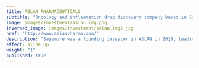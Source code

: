 ```yaml
---
title: ASLAN PHARMACEUTICALS
subtitle: "Oncology and inflammation drug discovery company based in Singapore, Taipei and Shanghai"
image: images/investment/aslan_img.png
inversed_image: images/investment/aslan_img2.jpg
href: "http://www.aslanpharma.com/"
description: "Sagamore was a founding investor in ASLAN in 2010, leading the Series A investment alongside its affiliate fund BV Healthcare.  The Series B financing was led by Shanghai-based Cenova Ventures with participation from Morningside Group and Taiwan-based XinChen Ventures."
effect: slide_up
weight: "1"
published: true
---
```


